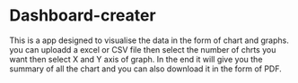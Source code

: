 # Dashboard-creater
This is a app designed to visualise the data in the form of chart and graphs.
you can uploadd a excel or CSV file then select the number of chrts you want then select X and Y axis of graph.
In the end it will give you the summary of all the chart and you can also download it in the form of PDF.
